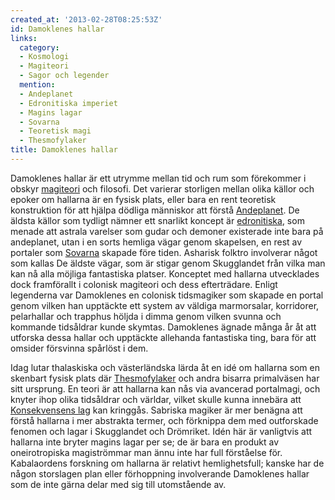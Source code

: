 ```yaml
---
created_at: '2013-02-28T08:25:53Z'
id: Damoklenes hallar
links:
  category:
  - Kosmologi
  - Magiteori
  - Sagor och legender
  mention:
  - Andeplanet
  - Edronitiska imperiet
  - Magins lagar
  - Sovarna
  - Teoretisk magi
  - Thesmofylaker
title: Damoklenes hallar
---
```


Damoklenes hallar är ett utrymme mellan tid och rum som förekommer i obskyr [magiteori] och
filosofi. Det varierar storligen mellan olika källor och epoker om hallarna är en fysisk plats,
eller bara en rent teoretisk konstruktion för att hjälpa dödliga människor att förstå [Andeplanet].
De äldsta källor som tydligt nämner ett snarlikt koncept är [edronitiska], som menade att astrala
varelser som gudar och demoner existerade inte bara på andeplanet, utan i en sorts hemliga vägar
genom skapelsen, en rest av portaler som [Sovarna] skapade före tiden. Asharisk folktro involverar
något som kallas De äldste vägar, som är stigar genom Skugglandet från vilka man kan nå alla möjliga
fantastiska platser. Konceptet med hallarna utvecklades dock framförallt i colonisk magiteori och
dess efterträdare. Enligt legenderna var Damoklenes en colonisk tidsmagiker som skapade en portal
genom vilken han upptäckte ett system av väldiga marmorsalar, korridorer, pelarhallar och trapphus
höljda i dimma genom vilken svunna och kommande tidsåldrar kunde skymtas. Damoklenes ägnade många år
åt att utforska dessa hallar och upptäckte allehanda fantastiska ting, bara för att omsider
försvinna spårlöst i dem.

Idag lutar thalaskiska och västerländska lärda åt en idé om hallarna som en skenbart fysisk plats
där [Thesmofylaker] och andra bisarra primalväsen har sitt ursprung. En teori är att hallarna kan
nås via avancerad portalmagi, och knyter ihop olika tidsåldrar och världar, vilket skulle kunna
innebära att [Konsekvensens lag] kan kringgås. Sabriska magiker är mer benägna att förstå hallarna i
mer abstrakta termer, och förknippa dem med outforskade fenomen och lagar i Skugglandet och
Drömriket. Idén här är vanligtvis att hallarna inte bryter magins lagar per se; de är bara en
produkt av oneirotropiska magiströmmar man ännu inte har full förståelse för. Kabalaordens forskning
om hallarna är relativt hemlighetsfull; kanske har de någon storslagen plan eller förhoppning
involverande Damoklenes hallar som de inte gärna delar med sig till utomstående av.

  [magiteori]: Teoretisk_magi
  [Andeplanet]: Andeplanet
  [edronitiska]: Edronitiska_imperiet
  [Sovarna]: Sovarna
  [Thesmofylaker]: Thesmofylaker
  [Konsekvensens lag]: Magins_lagar